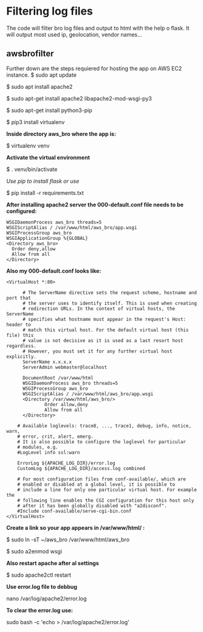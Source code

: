 # Filtering log files
The code will filter bro log files and output to html with the help o flask. It will output most used ip, geolocation, vendor names...
## awsbrofilter
Further down are the steps requiered for hosting the app on AWS EC2 instance.
$ sudo apt update

$ sudo apt install apache2

$ sudo apt-get install apache2 libapache2-mod-wsgi-py3

$ sudo apt-get install python3-pip

$ pip3 install virtualenv

**Inside directory aws_bro where the app is:**

$ virtualenv venv

**Activate the virtual environment**

$ . venv/bin/activate 

*Use pip to install flask or use*

$ pip install -r requirements.txt

**After installing apache2 server the 000-default.conf file needs to be configured:**

    WSGIDaemonProcess aws_bro threads=5
    WSGIScriptAlias / /var/www/html/aws_bro/app.wsgi
    WSGIProcessGroup aws_bro
    WSGIApplicationGroup %{GLOBAL}
    <Directory aws_bro>
      Order deny,allow
      Allow from all
    </Directory>
  
**Also my 000-default.conf looks like:**

    <VirtualHost *:80>

          # The ServerName directive sets the request scheme, hostname and port that
          # the server uses to identify itself. This is used when creating
          # redirection URLs. In the context of virtual hosts, the ServerName
          # specifies what hostname must appear in the request's Host: header to
          # match this virtual host. For the default virtual host (this file) this
          # value is not decisive as it is used as a last resort host regardless.
          # However, you must set it for any further virtual host explicitly.
          ServerName x.x.x.x
          ServerAdmin webmaster@localhost
          
          DocumentRoot /var/www/html
          WSGIDaemonProcess aws_bro threads=5
          WSGIProcessGroup aws_bro
          WSGIScriptAlias / /var/www/html/aws_bro/app.wsgi        
          <Directory /var/www/html/aws_bro/>
                  Order allow,deny
                  Allow from all
          </Directory>
          
        # Available loglevels: trace8, ..., trace1, debug, info, notice, warn,
        # error, crit, alert, emerg.
        # It is also possible to configure the loglevel for particular
        # modules, e.g.
        #LogLevel info ssl:warn

        ErrorLog ${APACHE_LOG_DIR}/error.log
        CustomLog ${APACHE_LOG_DIR}/access.log combined

        # For most configuration files from conf-available/, which are
        # enabled or disabled at a global level, it is possible to
        # include a line for only one particular virtual host. For example the
        # following line enables the CGI configuration for this host only
        # after it has been globally disabled with "a2disconf".
        #Include conf-available/serve-cgi-bin.conf
    </VirtualHost>

**Create a link so your app appears in /var/www/html/ :**

$ sudo ln -sT ~/aws_bro /var/www/html/aws_bro

$ sudo a2enmod wsgi

**Also restart apache after al settings**

$ sudo apache2ctl restart

**Use error.log file to debbug**

nano /var/log/apache2/error.log

**To clear the error.log use:**

sudo bash -c 'echo > /var/log/apache2/error.log'
